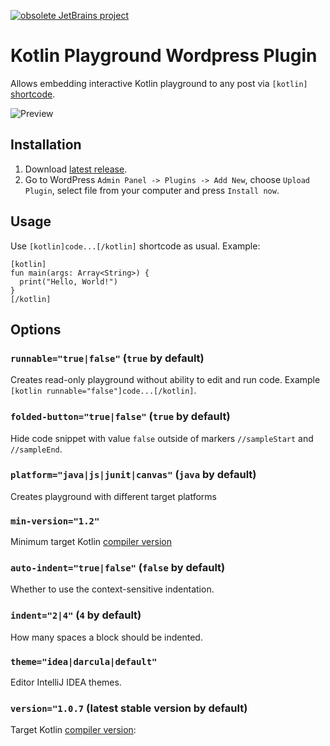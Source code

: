 [![obsolete JetBrains project](https://jb.gg/badges/obsolete.svg)](https://confluence.jetbrains.com/display/ALL/JetBrains+on+GitHub)

# Kotlin Playground Wordpress Plugin

Allows embedding interactive Kotlin playground to any post via `[kotlin]` [shortcode](https://codex.wordpress.org/Shortcode_API).

![Preview](https://raw.githubusercontent.com/Kotlin/kotlin-playground-wp-plugin/master/preview.gif)

## Installation

1. Download [latest release](https://github.com/Kotlin/kotlin-playground-wp-plugin/releases/download/v0.0.4/kotlin-playground-wp-plugin.zip).
2. Go to WordPress `Admin Panel -> Plugins -> Add New`, choose `Upload Plugin`, select file from your computer and press `Install now`.

## Usage

Use `[kotlin]code...[/kotlin]` shortcode as usual. Example:

```
[kotlin]
fun main(args: Array<String>) {
  print("Hello, World!")
}
[/kotlin]
```

## Options 

### `runnable="true|false"` (`true` by default)

Creates read-only playground without ability to edit and run code. Example `[kotlin runnable="false"]code...[/kotlin]`.

### `folded-button="true|false"` (`true` by default)

Hide code snippet with value `false` outside of markers `//sampleStart` and `//sampleEnd`.  

### `platform="java|js|junit|canvas"` (`java` by default)

Creates playground with different target platforms

### `min-version="1.2"`

Minimum target Kotlin [compiler version](https://try.kotlinlang.org/kotlinServer?type=getKotlinVersions)

### `auto-indent="true|false"` (`false` by default)

Whether to use the context-sensitive indentation.

### `indent="2|4"` (`4` by default)

How many spaces a block should be indented.

### `theme="idea|darcula|default"`

Editor IntelliJ IDEA themes.

### `version="1.0.7` (latest stable version by default)

Target Kotlin [compiler version](https://try.kotlinlang.org/kotlinServer?type=getKotlinVersions):
